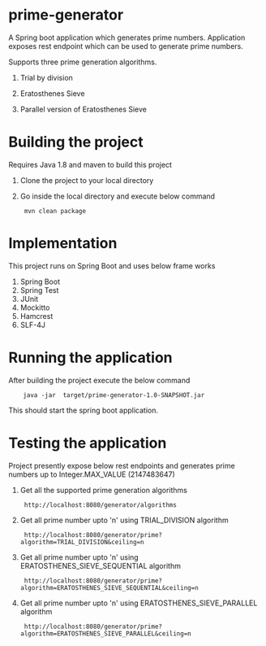 # prime-generator

A Spring boot application which generates prime numbers. Application exposes rest endpoint which can be used to generate prime numbers.

Supports three prime generation algorithms.

1) Trial by division

2) Eratosthenes Sieve 

3) Parallel version of Eratosthenes Sieve 



# Building the project

Requires Java 1.8 and maven to build this project


1) Clone the project to your local directory

2) Go inside the local directory and execute below command

        mvn clean package

# Implementation

This project runs on Spring Boot and uses below frame works

1) Spring Boot
2) Spring Test
3) JUnit
4) Mockitto
5) Hamcrest
6) SLF-4J

# Running the application

After building the project execute the below command

        java -jar  target/prime-generator-1.0-SNAPSHOT.jar

This should start the spring boot application.

# Testing the application

Project presently expose below rest endpoints and generates prime numbers up to Integer.MAX_VALUE (2147483647)

1) Get all the supported prime generation algorithms

        http://localhost:8080/generator/algorithms 

2) Get all prime number upto 'n' using TRIAL_DIVISION algorithm

        http://localhost:8080/generator/prime?algorithm=TRIAL_DIVISION&ceiling=n

3) Get all prime number upto 'n' using ERATOSTHENES_SIEVE_SEQUENTIAL algorithm

        http://localhost:8080/generator/prime?algorithm=ERATOSTHENES_SIEVE_SEQUENTIAL&ceiling=n 

4) Get all prime number upto 'n' using ERATOSTHENES_SIEVE_PARALLEL algorithm

        http://localhost:8080/generator/prime?algorithm=ERATOSTHENES_SIEVE_PARALLEL&ceiling=n 





